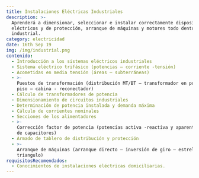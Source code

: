 ```yaml
---
title: Instalaciones Eléctricas Industriales
description: >-
  Aprenderá a dimensionar, seleccionar e instalar correctamente dispositivos
  eléctricos y de protección, arranque de máquinas y motores todo dentro el área
  industrial.
category: electricidad
date: 16th Sep 19
img: /img/industrial.png
contenido:
  - Introducción a los sistemas eléctricos industriales
  - Sistema eléctrico trifásico (potencias – corriente -tensión)
  - Acometidas en media tensión (áreas – subterráneas)
  - >-
    Puestos de transformación (distribución MT/BT – transformador en poste –
    piso – cabina - reconectador)
  - Cálculo de transformadores de potencia
  - Dimensionamiento de circuitos industriales
  - Determinación de potencia instalada y demanda máxima
  - Cálculo de corrientes nominales
  - Secciones de los alimentadores
  - >-
    Corrección factor de potencia (potencias activa -reactiva y aparente - banco
    de capacitores)
  - Armado de tablero de distribución y protección
  - >-
    Arranque de máquinas (arranque directo – inversión de giro – estrella
    triangulo)
requisitosRecomendados:
  - Conocimientos de instalaciones eléctricas domiciliarias.
---
```


